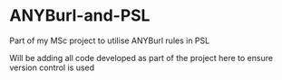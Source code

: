 # ANYBurl-and-PSL
Part of my MSc project to utilise ANYBurl rules in PSL

Will be adding all code developed as part of the project here to ensure version control is used

